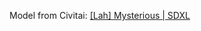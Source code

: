 Model from Civitai: [[Lah] Mysterious | SDXL](https://civitai.com/models/118441/lah-mysterious-or-sdxl?modelVersionId=162380)
